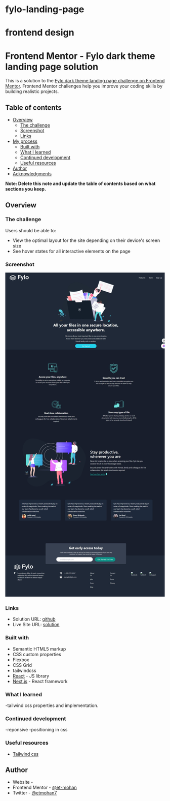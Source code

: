 # fylo-landing-page
frontend design 
=======

# Frontend Mentor - Fylo dark theme landing page solution

This is a solution to the [Fylo dark theme landing page challenge on Frontend Mentor](https://www.frontendmentor.io/challenges/fylo-dark-theme-landing-page-5ca5f2d21e82137ec91a50fd). Frontend Mentor challenges help you improve your coding skills by building realistic projects. 

## Table of contents

- [Overview](#overview)
  - [The challenge](#the-challenge)
  - [Screenshot](#screenshot)
  - [Links](#links)
- [My process](#my-process)
  - [Built with](#built-with)
  - [What I learned](#what-i-learned)
  - [Continued development](#continued-development)
  - [Useful resources](#useful-resources)
- [Author](#author)
- [Acknowledgments](#acknowledgments)

**Note: Delete this note and update the table of contents based on what sections you keep.**

## Overview

### The challenge

Users should be able to:

- View the optimal layout for the site depending on their device's screen size
- See hover states for all interactive elements on the page

### Screenshot

![](screenshot/fylo-landing-page-t5ml.onrender.com.jpeg)

### Links

- Solution URL: [github](https://github.com/et-mohan/fylo-landing-page/)
- Live Site URL: [solution](https://fylo-landing-page-t5ml.onrender.com/)


### Built with

- Semantic HTML5 markup
- CSS custom properties
- Flexbox
- CSS Grid
- tailwindcss
- [React](https://reactjs.org/) - JS library
- [Next.js](https://nextjs.org/) - React framework

### What I learned

-tailwind css properties and implementation.

### Continued development

-reponsive
-positioning in css

### Useful resources

- [Tailwind css](https://tailwindcss.com/docs/) 

## Author

- Website - []()
- Frontend Mentor - [@et-mohan](https://www.frontendmentor.io/profile/et-mohan)
- Twitter - [@etmohan7](https://x.com/etmohan7/)




